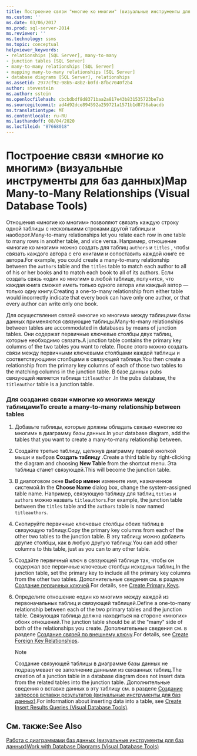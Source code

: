 ```yaml
---
title: Построение связи "многие ко многим" (визуальные инструменты для баз данных) | Документация Майкрософт
ms.custom: ''
ms.date: 03/06/2017
ms.prod: sql-server-2014
ms.reviewer: ''
ms.technology: ssms
ms.topic: conceptual
helpviewer_keywords:
- relationships [SQL Server], many-to-many
- junction tables [SQL Server]
- many-to-many relationships [SQL Server]
- mapping many-to-many relationships [SQL Server]
- database diagrams [SQL Server], relationships
ms.assetid: 2977cf92-98b5-48b2-b0fd-8fbc7040f2b4
author: stevestein
ms.author: sstein
ms.openlocfilehash: cbcbdbdf8d8371baa2a817e43b831535723be7ab
ms.sourcegitcommit: ad4d92dce894592a259721a1571b1d8736abacdb
ms.translationtype: MT
ms.contentlocale: ru-RU
ms.lasthandoff: 08/04/2020
ms.locfileid: "87668018"
---
```

# <a name="map-many-to-many-relationships-visual-database-tools"></a><span data-ttu-id="8bdbe-102">Построение связи «многие ко многим» (визуальные инструменты для баз данных)</span><span class="sxs-lookup"><span data-stu-id="8bdbe-102">Map Many-to-Many Relationships (Visual Database Tools)</span></span>
  <span data-ttu-id="8bdbe-103">Отношения «многие ко многим» позволяют связать каждую строку одной таблицы с несколькими строками другой таблицы и наоборот.</span><span class="sxs-lookup"><span data-stu-id="8bdbe-103">Many-to-many relationships let you relate each row in one table to many rows in another table, and vice versa.</span></span> <span data-ttu-id="8bdbe-104">Например, отношение «многие ко многим» можно создать для таблиц `authors` и `titles` , чтобы связать каждого автора с его книгами и сопоставить каждой книге ее автора.</span><span class="sxs-lookup"><span data-stu-id="8bdbe-104">For example, you could create a many-to-many relationship between the `authors` table and the `titles` table to match each author to all of his or her books and to match each book to all of its authors.</span></span> <span data-ttu-id="8bdbe-105">Если создать связь «один ко многим» в любой таблице, получится, что каждая книга сможет иметь только одного автора или каждый автор — только одну книгу.</span><span class="sxs-lookup"><span data-stu-id="8bdbe-105">Creating a one-to-many relationship from either table would incorrectly indicate that every book can have only one author, or that every author can write only one book.</span></span>  
  
 <span data-ttu-id="8bdbe-106">Для осуществления связей «многие ко многим» между таблицами базы данных применяются связующие таблицы.</span><span class="sxs-lookup"><span data-stu-id="8bdbe-106">Many-to-many relationships between tables are accommodated in databases by means of junction tables.</span></span> <span data-ttu-id="8bdbe-107">Они содержат первичные ключевые столбцы двух таблиц, которые необходимо связать.</span><span class="sxs-lookup"><span data-stu-id="8bdbe-107">A junction table contains the primary key columns of the two tables you want to relate.</span></span> <span data-ttu-id="8bdbe-108">После этого можно создать связи между первичными ключевыми столбцами каждой таблицы и соответствующими столбцами в связующей таблице.</span><span class="sxs-lookup"><span data-stu-id="8bdbe-108">You then create a relationship from the primary key columns of each of those two tables to the matching columns in the junction table.</span></span> <span data-ttu-id="8bdbe-109">В базе данных pubs связующей является таблица `titleauthor` .</span><span class="sxs-lookup"><span data-stu-id="8bdbe-109">In the pubs database, the `titleauthor` table is a junction table.</span></span>  
  
### <a name="to-create-a-many-to-many-relationship-between-tables"></a><span data-ttu-id="8bdbe-110">Для создания связи «многие ко многим» между таблицами</span><span class="sxs-lookup"><span data-stu-id="8bdbe-110">To create a many-to-many relationship between tables</span></span>  
  
1.  <span data-ttu-id="8bdbe-111">Добавьте таблицы, которые должны обладать связью «многие ко многим» в диаграмму базы данных.</span><span class="sxs-lookup"><span data-stu-id="8bdbe-111">In your database diagram, add the tables that you want to create a many-to-many relationship between.</span></span>  
  
2.  <span data-ttu-id="8bdbe-112">Создайте третью таблицу, щелкнув диаграмму правой кнопкой мыши и выбрав **Создать таблицу** .</span><span class="sxs-lookup"><span data-stu-id="8bdbe-112">Create a third table by right-clicking the diagram and choosing **New Table** from the shortcut menu.</span></span> <span data-ttu-id="8bdbe-113">Эта таблица станет связующей.</span><span class="sxs-lookup"><span data-stu-id="8bdbe-113">This will become the junction table.</span></span>  
  
3.  <span data-ttu-id="8bdbe-114">В диалоговом окне **Выбор имени** измените имя, назначенное системой.</span><span class="sxs-lookup"><span data-stu-id="8bdbe-114">In the **Choose Name** dialog box, change the system-assigned table name.</span></span> <span data-ttu-id="8bdbe-115">Например, связующую таблицу для таблиц `titles` и `authors` можно назвать `titleauthors`.</span><span class="sxs-lookup"><span data-stu-id="8bdbe-115">For example, the junction table between the `titles` table and the `authors` table is now named `titleauthors`.</span></span>  
  
4.  <span data-ttu-id="8bdbe-116">Скопируйте первичные ключевые столбцы обеих таблиц в связующую таблицу.</span><span class="sxs-lookup"><span data-stu-id="8bdbe-116">Copy the primary key columns from each of the other two tables to the junction table.</span></span> <span data-ttu-id="8bdbe-117">В эту таблицу можно добавить другие столбцы, как в любую другую таблицу.</span><span class="sxs-lookup"><span data-stu-id="8bdbe-117">You can add other columns to this table, just as you can to any other table.</span></span>  
  
5.  <span data-ttu-id="8bdbe-118">Создайте первичный ключ в связующей таблице так, чтобы он содержал все первичные ключевые столбцы исходных таблиц.</span><span class="sxs-lookup"><span data-stu-id="8bdbe-118">In the junction table, set the primary key to include all the primary key columns from the other two tables.</span></span> <span data-ttu-id="8bdbe-119">Дополнительные сведения см. в разделе [Создание первичных ключей](../../relational-databases/tables/create-primary-keys.md).</span><span class="sxs-lookup"><span data-stu-id="8bdbe-119">For details, see [Create Primary Keys](../../relational-databases/tables/create-primary-keys.md).</span></span>  
  
6.  <span data-ttu-id="8bdbe-120">Определите отношение «один ко многим» между каждой из первоначальных таблиц и связующей таблицей.</span><span class="sxs-lookup"><span data-stu-id="8bdbe-120">Define a one-to-many relationship between each of the two primary tables and the junction table.</span></span> <span data-ttu-id="8bdbe-121">Связующая таблица должна находиться на стороне «многих» обоих отношений.</span><span class="sxs-lookup"><span data-stu-id="8bdbe-121">The junction table should be at the "many" side of both of the relationships you create.</span></span> <span data-ttu-id="8bdbe-122">Дополнительные сведения см. в разделе [Создание связей по внешнему ключу](../../relational-databases/tables/create-foreign-key-relationships.md).</span><span class="sxs-lookup"><span data-stu-id="8bdbe-122">For details, see [Create Foreign Key Relationships](../../relational-databases/tables/create-foreign-key-relationships.md).</span></span>  
  
    > [!NOTE]  
    >  <span data-ttu-id="8bdbe-123">Создание связующей таблицы в диаграмме базы данных не подразумевает ее заполнение данными из связанных таблиц.</span><span class="sxs-lookup"><span data-stu-id="8bdbe-123">The creation of a junction table in a database diagram does not insert data from the related tables into the junction table.</span></span> <span data-ttu-id="8bdbe-124">Дополнительные сведения о вставке данных в эту таблицу см. в разделе [Создание запросов вставки результатов (визуальные инструменты для баз данных)](visual-database-tools.md).</span><span class="sxs-lookup"><span data-stu-id="8bdbe-124">For information about inserting data into a table, see [Create Insert Results Queries &#40;Visual Database Tools&#41;](visual-database-tools.md).</span></span>  
  
## <a name="see-also"></a><span data-ttu-id="8bdbe-125">См. также:</span><span class="sxs-lookup"><span data-stu-id="8bdbe-125">See Also</span></span>  
 [<span data-ttu-id="8bdbe-126">Работа с диаграммами баз данных (визуальные инструменты для баз данных)</span><span class="sxs-lookup"><span data-stu-id="8bdbe-126">Work with Database Diagrams &#40;Visual Database Tools&#41;</span></span>](work-with-database-diagrams-visual-database-tools.md)  
  
  
